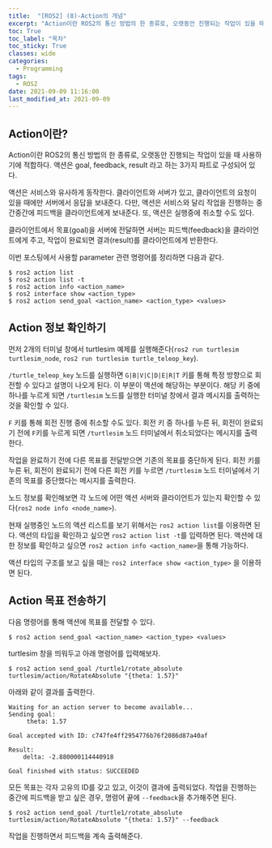 ```yaml
---
title:  "[ROS2] (8)-Action의 개념"
excerpt: "Action이란 ROS2의 통신 방법의 한 종류로, 오랫동안 진행되는 작업이 있을 때 사용하기에 적합하다. 액션은 goal, feedback, result 라고 하는 3가지 파트로 구성되어 있다."
toc: True
toc_label: "목차"
toc_sticky: True
classes: wide
categories:
  - Programming
tags:
  - ROS2
date: 2021-09-09 11:16:00
last_modified_at: 2021-09-09
---
```


## Action이란?
Action이란 ROS2의 통신 방법의 한 종류로, 오랫동안 진행되는 작업이 있을 때 사용하기에 적합하다. 액션은 goal, feedback, result 라고 하는 3가지 파트로 구성되어 있다.

액션은 서비스와 유사하게 동작한다. 클라이언트와 서버가 있고, 클라이언트의 요청이 있을 때에만 서버에서 응답을 보내준다. 다만, 액션은 서비스와 달리 작업을 진행하는 중간중간에 피드백을 클라이언트에게 보내준다. 또, 액션은 실행중에 취소할 수도 있다.

클라이언트에서 목표(goal)을 서버에 전달하면 서버는 피드백(feedback)을 클라이언트에게 주고, 작업이 완료되면 결과(result)를 클라이언트에게 반환한다.

이번 포스팅에서 사용할 parameter 관련 명령어를 정리하면 다음과 같다.

```
$ ros2 action list
$ ros2 action list -t
$ ros2 action info <action_name>
$ ros2 interface show <action_type>
$ ros2 action send_goal <action_name> <action_type> <values>
```

## Action 정보 확인하기
먼저 2개의 터미널 창에서 turtlesim 예제를 실행해준다(`ros2 run turtlesim turtlesim_node`, `ros2 run turtlesim turtle_teleop_key`).

`/turtle_teleop_key` 노드를 실행하면 `G|B|V|C|D|E|R|T` 키를 통해 특정 방향으로 회전할 수 있다고 설명이 나오게 된다. 이 부분이 액션에 해당하는 부분이다. 해당 키 중에 하나를 누르게 되면 `/turtlesim` 노드를 실행한 터미널 창에서 결과 메시지를 출력하는 것을 확인할 수 있다.

`F` 키를 통해 회전 진행 중에 취소할 수도 있다. 회전 키 중 하나를 누른 뒤, 회전이 완료되기 전에 `F`키를 누르게 되면 `/turtlesim` 노드 터미널에서 취소되었다는 메시지를 출력한다.

작업을 완료하기 전에 다른 목표를 전달받으면 기존의 목표를 중단하게 된다. 회전 키를 누른 뒤, 회전이 완료되기 전에 다른 회전 키를 누르면 `/turtlesim` 노드 터미널에서 기존의 목표를 중단했다는 메시지를 출력한다.

노드 정보를 확인해보면 각 노드에 어떤 액션 서버와 클라이언트가 있는지 확인할 수 있다(`ros2 node info <node_name>`).

현재 실행중인 노드의 액션 리스트를 보기 위해서는 `ros2 action list`를 이용하면 된다. 액션의 타입을 확인하고 싶으면 `ros2 action list -t`를 입력하면 된다. 액션에 대한 정보를 확인하고 싶으면 `ros2 action info <action_name>`을 통해 가능하다.

액션 타입의 구조를 보고 싶을 때는 `ros2 interface show <action_type>` 을 이용하면 된다.

## Action 목표 전송하기
다음 명령어를 통해 액션에 목표를 전달할 수 있다.

```
$ ros2 action send_goal <action_name> <action_type> <values>
```

turtlesim 창을 띄워두고 아래 명령어를 입력해보자.

```
$ ros2 action send_goal /turtle1/rotate_absolute turtlesim/action/RotateAbsolute "{theta: 1.57}"
```

아래와 같이 결과를 출력한다.

```
Waiting for an action server to become available...
Sending goal:
     theta: 1.57

Goal accepted with ID: c747fe4ff2954776b76f2086d87a40af

Result:
    delta: -2.880000114440918

Goal finished with status: SUCCEEDED
```

모든 목표는 각자 고유의 ID를 갖고 있고, 이것이 결과에 출력되었다. 작업을 진행하는 중간에 피드백을 받고 싶은 경우, 명령어 끝에 `--feedback`을 추가해주면 된다.

```
$ ros2 action send_goal /turtle1/rotate_absolute turtlesim/action/RotateAbsolute "{theta: 1.57}" --feedback
```

작업을 진행하면서 피드백을 계속 출력해준다.